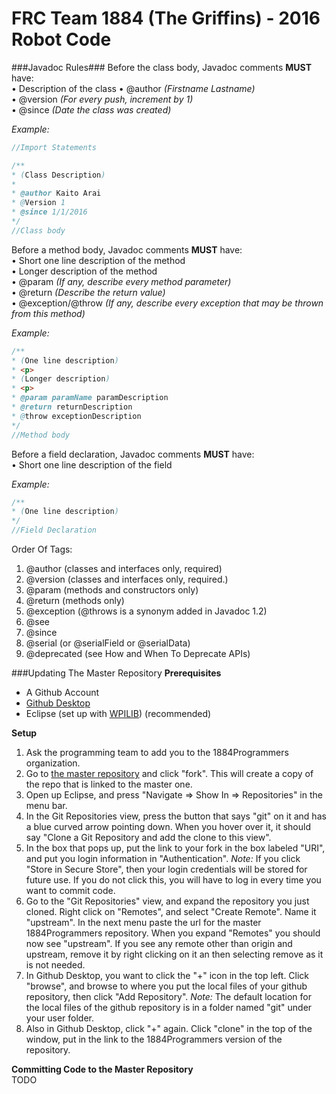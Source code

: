 # FRC Team 1884 (The Griffins) - 2016 Robot Code
###Javadoc Rules###
Before the class body, Javadoc comments **MUST** have:  
• Description of the class
• @author _(Firstname Lastname)_  
• @version _(For every push, increment by 1)_  
• @since _(Date the class was created)_  

*Example:*
```java
//Import Statements

/**
* (Class Description)
*
* @author Kaito Arai
* @Version 1
* @since 1/1/2016
*/
//Class body
```
Before a method body, Javadoc comments **MUST** have:  
• Short one line description of the method  
• Longer description of the method  
• @param _(If any, describe every method parameter)_  
• @return _(Describe the return value)_  
• @exception/@throw _(If any, describe every exception that may be thrown from this method)_

*Example:*
```java
/**
* (One line description)
* <p>
* (Longer description)
* <p>
* @param paramName paramDescription
* @return returnDescription
* @throw exceptionDescription
*/
//Method body
```
Before a field declaration, Javadoc comments **MUST** have:  
• Short one line description of the field  

*Example:*
```java
/**
* (One line description)
*/
//Field Declaration
```

Order Of Tags:  
1. @author (classes and interfaces only, required)  
2. @version (classes and interfaces only, required.)  
3. @param (methods and constructors only)  
4. @return (methods only)  
5. @exception (@throws is a synonym added in Javadoc 1.2)  
6. @see  
7. @since  
8. @serial (or @serialField or @serialData)  
9. @deprecated (see How and When To Deprecate APIs)  

###Updating The Master Repository
**Prerequisites**
* A Github Account
* [Github Desktop](http://desktop.github.com)
* Eclipse (set up with [WPILIB](https://wpilib.screenstepslive.com/s/4485/m/13809/l/145002-installing-eclipse-c-java)) (recommended)  
  
**Setup**  
1. Ask the programming team to add you to the 1884Programmers organization.  
2. Go to [the master repository](https://github.com/1884Programmers/FRC1884-2016/tree/test_code) and click "fork". This will create a copy of the repo that is linked to the master one.  
3. Open up Eclipse, and press "Navigate => Show In => Repositories" in the menu bar.  
4. In the Git Repositories view, press the button that says "git" on it and has a blue curved arrow pointing down. When you hover over it, it should say "Clone a Git Repository and add the clone to this view".  
5. In the box that pops up, put the link to your fork in the box labeled "URI", and put you login information in "Authentication". *Note:* If you click "Store in Secure Store", then your login credentials will be stored for future use. If you do not click this, you will have to log in every time you want to commit code.  
6. Go to the "Git Repositories" view, and expand the repository you just cloned. Right click on "Remotes", and select "Create Remote". Name it "upstream". In the next menu paste the url for the master 1884Programmers repository. When you expand "Remotes" you should now see "upstream". If you see any remote other than origin and upstream, remove it by right clicking on it an then selecting remove as it is not needed.  
7. In Github Desktop, you want to click the "+" icon in the top left. Click "browse", and browse to where you put the local files of your github repository, then click "Add Repository". *Note:* The default location for the local files of the github repository is in a folder named "git" under your user folder.  
8. Also in Github Desktop, click "+" again. Click "clone" in the top of the window, put in the link to the 1884Programmers version of the repository.  

**Committing Code to the Master Repository**  
TODO
